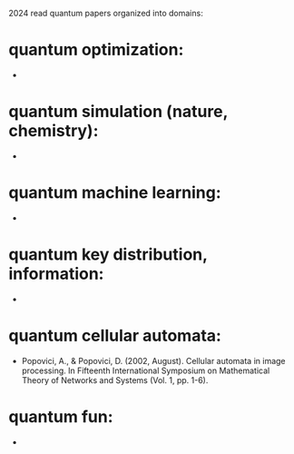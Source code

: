2024 read quantum papers organized into domains:
# quantum optimization:
  -
# quantum simulation (nature, chemistry):
  -
# quantum machine learning:
  -
# quantum key distribution, information:
  -
# quantum cellular automata:
  - Popovici, A., & Popovici, D. (2002, August). Cellular automata in image processing. In Fifteenth International Symposium on Mathematical Theory of Networks and Systems (Vol. 1, pp. 1-6).
# quantum fun:
  -
